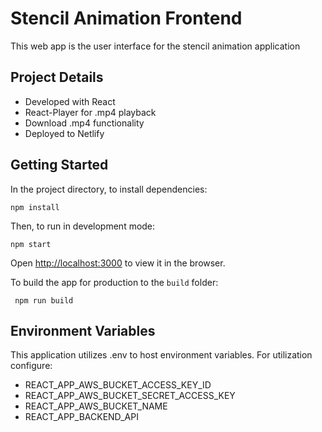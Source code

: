 # Stencil Animation Frontend

This web app is the user interface for the stencil animation application

## Project Details

- Developed with React
- React-Player for .mp4 playback
- Download .mp4 functionality
- Deployed to Netlify

## Getting Started

In the project directory, to install dependencies:

```
npm install
```

Then, to run in development mode:

```
npm start
```

Open [http://localhost:3000](http://localhost:3000) to view it in the browser.

To build the app for production to the `build` folder:

```
 npm run build
```

## Environment Variables

This application utilizes .env to host environment variables. For utilization configure: 

- REACT_APP_AWS_BUCKET_ACCESS_KEY_ID
- REACT_APP_AWS_BUCKET_SECRET_ACCESS_KEY
- REACT_APP_AWS_BUCKET_NAME
- REACT_APP_BACKEND_API



